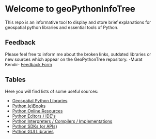 # Welcome to geoPythonInfoTree

This repo is an informative tool to display and store brief explanations for geospatial python libraries and essential tools of Python.

## Feedback 
Please feel free to inform me about the broken links, outdated libraries or new sources which appear on the GeoPythonTree repository. -Murat Kendir- 
[Feedback Form](https://forms.gle/frtqUK32Lv68Uiwr6)


## Tables

Here you will find lists of some useful sources:

- [Geospatial Python Libraries](./geospatial_libraries.md)
- [Python (e)Books](./python_books.md)
- [Python Online Resources](./python_online_resources.md)
- [Python Editors / IDE's](./python_editors.md)
- [Python Interpreters / Compilers / Implementations](python_interpreters.md)
- [Python SDKs (or APIs)](python_sdks.md)
- [Python GUI Libraries](python_gui_libraries.md)

